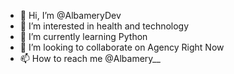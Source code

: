- 👋 Hi, I’m @AlbameryDev
- 👀 I’m interested in health and technology
- 🌱 I’m currently learning Python
- 💞️ I’m looking to collaborate on Agency Right Now
- 📫 How to reach me @Albamery__ 

<!---
AlbameryDev/AlbameryDev is a ✨ special ✨ repository because its `README.md` (this file) appears on your GitHub profile.
You can click the Preview link to take a look at your changes.
--->
